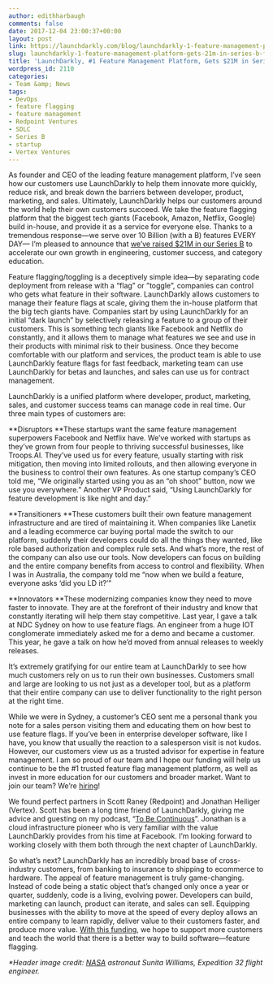 ```yaml
---
author: edithharbaugh
comments: false
date: 2017-12-04 23:00:37+00:00
layout: post
link: https://launchdarkly.com/blog/launchdarkly-1-feature-management-platform-gets-21m-in-series-b-funding/
slug: launchdarkly-1-feature-management-platform-gets-21m-in-series-b-funding
title: 'LaunchDarkly, #1 Feature Management Platform, Gets $21M in Series B Funding'
wordpress_id: 2110
categories:
- Team &amp; News
tags:
- DevOps
- feature flagging
- feature management
- Redpoint Ventures
- SDLC
- Series B
- startup
- Vertex Ventures
---
```


As founder and CEO of the leading feature management platform, I’ve seen how our customers use LaunchDarkly to help them innovate more quickly, reduce risk, and break down the barriers between developer, product, marketing, and sales. Ultimately, LaunchDarkly helps our customers around the world help their own customers succeed. We take the feature flagging platform that the biggest tech giants (Facebook, Amazon, Netflix, Google) build in-house, and provide it as a service for everyone else. Thanks to a tremendous response—we serve over 10 Billion (with a B) features EVERY DAY— I’m pleased to announce that [we’ve raised $21M in our Series B](https://www.cnbc.com/2017/12/04/this-start-up-helps-companies-turn-new-features-on-and-off.html) to accelerate our own growth in engineering, customer success, and category education. 

Feature flagging/toggling is a deceptively simple idea—by separating code deployment from release with a “flag” or ”toggle”, companies can control who gets what feature in their software. LaunchDarkly allows customers to manage their feature flags at scale, giving them the in-house platform that the big tech giants have. Companies start by using LaunchDarkly for an initial “dark launch” by selectively releasing a feature to a group of their customers. This is something tech giants like Facebook and Netflix do constantly, and it allows them to manage what features we see and use in their products with minimal risk to their business. Once they become comfortable with our platform and services, the product team is able to use LaunchDarkly feature flags for fast feedback, marketing team can use LaunchDarkly for betas and launches, and sales can use us for contract management.  

LaunchDarkly is a unified platform where developer, product, marketing, sales, and customer success teams can manage code in real time. Our three main types of customers are: 


**Disruptors
**These startups want the same feature management superpowers Facebook and Netflix have. We’ve worked with startups as they’ve grown from four people to thriving successful businesses, like Troops.AI. They’ve used us for every feature, usually starting with risk mitigation, then moving into limited rollouts, and then allowing everyone in the business to control their own features. As one startup company’s CEO told me, “We originally started using you as an “oh shoot” button, now we use you everywhere.” Another VP Product said, “Using LaunchDarkly for feature development is like night and day.” 




**Transitioners
**These customers built their own feature management infrastructure and are tired of maintaining it. When companies like Lanetix and a leading ecommerce car buying portal made the switch to our platform, suddenly their developers could do all the things they wanted, like role based authorization and complex rule sets. And what’s more, the rest of the company can also use our tools. Now developers can focus on building and the entire company benefits from access to control and flexibility. When I was in Australia, the company told me “now when we build a feature, everyone asks ‘did you LD it?’”




**Innovators
**These modernizing companies know they need to move faster to innovate. They are at the forefront of their industry and know that constantly iterating will help them stay competitive. Last year, I gave a talk at NDC Sydney on how to use feature flags. An engineer from a huge IOT conglomerate immediately asked me for a demo and became a customer. This year, he gave a talk on how he’d moved from annual releases to weekly releases. 


It’s extremely gratifying for our entire team at LaunchDarkly to see how much customers rely on us to run their own businesses. Customers small and large are looking to us not just as a developer tool, but as a platform that their entire company can use to deliver functionality to the right person at the right time. 

While we were in Sydney, a customer’s CEO sent me a personal thank you note for a sales person visiting them and educating them on how best to use feature flags. If you’ve been in enterprise developer software, like I have, you know that usually the reaction to a salesperson visit is not kudos. However, our customers view us as a trusted advisor for expertise in feature management. I am so proud of our team and I hope our funding will help us continue to be the #1 trusted feature flag management platform, as well as invest in more education for our customers and broader market. Want to join our team? We’re [hiring](https://launchdarkly.com/careers/?utm_source=launchdarkly_blog&utm_medium=organic)! 

We found perfect partners in Scott Raney (Redpoint) and Jonathan Heiliger (Vertex). Scott has been a long time friend of LaunchDarkly, giving me advice and guesting on my podcast, “[To Be Continuous](https://www.heavybit.com/library/podcasts/to-be-continuous/ep-21-scott-raney-of-redpoint-ventures-on-why-continuous-delivery-matters/)”. Jonathan is a cloud infrastructure pioneer who is very familiar with the value LaunchDarkly provides from his time at Facebook. I’m looking forward to working closely with them both through the next chapter of LaunchDarkly. 

So what’s next? LaunchDarkly has an incredibly broad base of cross-industry customers, from banking to insurance to shipping to ecommerce to hardware. The appeal of feature management is truly game-changing. Instead of code being a static object that’s changed only once a year or quarter, suddenly, code is a living, evolving power. Developers can build, marketing can launch, product can iterate, and sales can sell. Equipping businesses with the ability to move at the speed of every deploy allows an entire company to learn rapidly, deliver value to their customers faster, and produce more value. [With this funding](https://www.cnbc.com/2017/12/04/this-start-up-helps-companies-turn-new-features-on-and-off.html), we hope to support more customers and teach the world that there is a better way to build software—feature flagging.

_*Header image credit: [NASA](https://images.nasa.gov/details-iss032e025274.html) astronaut Sunita Williams, Expedition 32 flight engineer._
